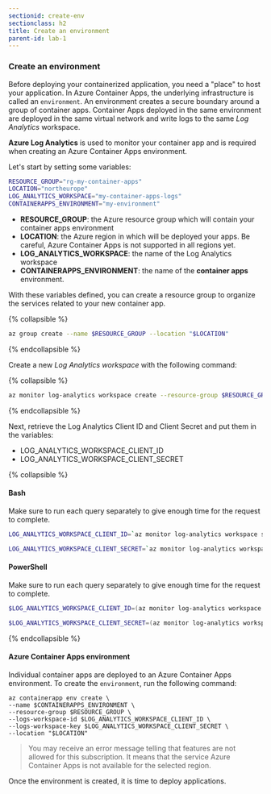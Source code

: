 ```yaml
---
sectionid: create-env
sectionclass: h2
title: Create an environment
parent-id: lab-1
---
```


### Create an environment

Before deploying your containerized application, you need a "place" to host your application. In Azure Container Apps, the underlying infrastructure is called an `environment`. An environment creates a secure boundary around a group of container apps. Container Apps deployed in the same environment are deployed in the same virtual network and write logs to the same *Log Analytics* workspace.

**Azure Log Analytics** is used to monitor your container app and is required when creating an Azure Container Apps environment.

Let's start by setting some variables:

``` bash
RESOURCE_GROUP="rg-my-container-apps"
LOCATION="northeurope"
LOG_ANALYTICS_WORKSPACE="my-container-apps-logs"
CONTAINERAPPS_ENVIRONMENT="my-environment"
```

- **RESOURCE_GROUP**: the Azure resource group which will contain your container apps environment
- **LOCATION**: the Azure region in which will be deployed your apps. Be careful, Azure Container Apps is not supported in all regions yet.
- **LOG_ANALYTICS_WORKSPACE**: the name of the Log Analytics workspace
- **CONTAINERAPPS_ENVIRONMENT**: the name of the **container apps** environment.

With these variables defined, you can create a resource group to organize the services related to your new container app.

{% collapsible %}

```bash
az group create --name $RESOURCE_GROUP --location "$LOCATION"
```

{% endcollapsible %}

Create a new *Log Analytics workspace* with the following command:

{% collapsible %}

```bash
az monitor log-analytics workspace create --resource-group $RESOURCE_GROUP --workspace-name $LOG_ANALYTICS_WORKSPACE
```

{% endcollapsible %}

Next, retrieve the Log Analytics Client ID and Client Secret and put them in the variables:
- LOG_ANALYTICS_WORKSPACE_CLIENT_ID
- LOG_ANALYTICS_WORKSPACE_CLIENT_SECRET

{% collapsible %}

#### Bash

Make sure to run each query separately to give enough time for the request to complete.

```bash
LOG_ANALYTICS_WORKSPACE_CLIENT_ID=`az monitor log-analytics workspace show --query customerId -g $RESOURCE_GROUP -n $LOG_ANALYTICS_WORKSPACE --out tsv`
```

```bash
LOG_ANALYTICS_WORKSPACE_CLIENT_SECRET=`az monitor log-analytics workspace get-shared-keys --query primarySharedKey -g $RESOURCE_GROUP -n $LOG_ANALYTICS_WORKSPACE --out tsv`
```

#### PowerShell

Make sure to run each query separately to give enough time for the request to complete.

```powershell
$LOG_ANALYTICS_WORKSPACE_CLIENT_ID=(az monitor log-analytics workspace show --query customerId -g $RESOURCE_GROUP -n $LOG_ANALYTICS_WORKSPACE --out tsv)
```

```powershell
$LOG_ANALYTICS_WORKSPACE_CLIENT_SECRET=(az monitor log-analytics workspace get-shared-keys --query primarySharedKey -g $RESOURCE_GROUP -n $LOG_ANALYTICS_WORKSPACE --out tsv)
```

{% endcollapsible %}

#### Azure Container Apps environment

Individual container apps are deployed to an Azure Container Apps environment. To create the `environment`, run the following command:

```azurecli
az containerapp env create \
--name $CONTAINERAPPS_ENVIRONMENT \
--resource-group $RESOURCE_GROUP \
--logs-workspace-id $LOG_ANALYTICS_WORKSPACE_CLIENT_ID \
--logs-workspace-key $LOG_ANALYTICS_WORKSPACE_CLIENT_SECRET \
--location "$LOCATION"
```

> You may receive an error message telling that features are not allowed for this subscription. It means that the service Azure Container Apps is not available for the selected region.

Once the environment is created, it is time to deploy applications.
